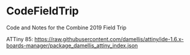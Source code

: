 # CodeFieldTrip
Code and Notes for the Combine 2019 Field Trip

ATTiny 85:
https://raw.githubusercontent.com/damellis/attiny/ide-1.6.x-boards-manager/package_damellis_attiny_index.json
